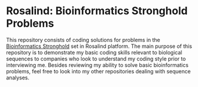 # Rosalind: Bioinformatics Stronghold Problems

This repository consists of coding solutions for problems in the [Bioinformatics Stronghold](https://rosalind.info/problems/list-view/) set in Rosalind platform. The main purpose of this repository is to demonstrate my basic coding skills relevant to biological sequences to companies who look to understand my coding style prior to interviewing me. Besides reviewing my ability to solve basic bioinformatics problems, feel free to look into my other repositories dealing with sequence analyses.
